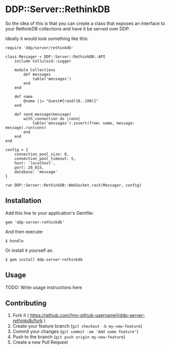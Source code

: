 # DDP::Server::RethinkDB

So the idea of this is that you can create a class that exposes an interface to your RethinkDB collections and have it be served over DDP.

Ideally it would look something like this:

```
require 'ddp/server/rethinkdb'

class Messager < DDP::Server::RethinkDB::API
	include Celluloid::Logger

	module Collections
		def messages
			table('messages')
		end
	end

	def name
		@name ||= "Guest#{rand(10..100)}"
	end

	def send_message(message)
		with_connection do |conn|
			table('messages').insert(from: name, message: message).run(conn)
		end
	end
end

config = {
	connection_pool_size: 8,
	connection_pool_timeout: 5,
	host: 'localhost',
	port: 28_015,
	database: 'message'
}

run DDP::Server::RethinkDB::WebSocket.rack(Messager, config)
```

## Installation

Add this line to your application's Gemfile:

    gem 'ddp-server-rethinkdb'

And then execute:

    $ bundle

Or install it yourself as:

    $ gem install ddp-server-rethinkdb

## Usage

TODO: Write usage instructions here

## Contributing

1. Fork it ( https://github.com/[my-github-username]/ddp-server-rethinkdb/fork )
2. Create your feature branch (`git checkout -b my-new-feature`)
3. Commit your changes (`git commit -am 'Add some feature'`)
4. Push to the branch (`git push origin my-new-feature`)
5. Create a new Pull Request
